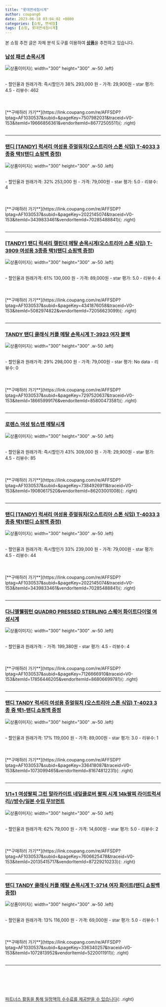 ```yaml
---
title: "롯데면세점시계"
author: coupang6
date: 2023-06-18 03:04:02 +0800
categories: [쇼핑, 면세점]
tags: [쇼핑, 롯데면세점시계]
---
```


본 쇼핑 추천 글은 자체 분석 도구를 이용하여 [**상품**](https://link.coupang.com/a/bao1ui)을 추천하고 있습니다.

### [남성 패션 손목시계](https://link.coupang.com/re/AFFSDP?lptag=AF1030537&subid=&pageKey=7507982031&traceid=V0-153&itemId=19666856361&vendorItemId=86772505511)

![상품이미지](https://thumbnail6.coupangcdn.com/thumbnails/remote/230x230ex/image/vendor_inventory/a299/654e1ed789577e544e68129486e4100ca21ea4e8c9d12be05400133bdba3.jpg){: width="300" height="300" .w-50 .left}


<br>
- 할인율과 원래가격: 즉시할인가 38%  293,000   원
- 가격: 29,900원
- star 평가: 4.5
- 리뷰수: 462
<br>
<br>
<br>
<br>
[**구매하러 가기**](https://link.coupang.com/re/AFFSDP?lptag=AF1030537&subid=&pageKey=7507982031&traceid=V0-153&itemId=19666856361&vendorItemId=86772505511){: .right}
<br>
<br>

---

### [탠디 [TANDY] 럭셔리 여성용 쥬얼워치(오스트리아 스톤 식입) T-4033 3종중 택1(탠디 쇼핑백 증정)](https://link.coupang.com/re/AFFSDP?lptag=AF1030537&subid=&pageKey=2022145074&traceid=V0-153&itemId=3439833461&vendorItemId=70285488841)

![상품이미지](https://thumbnail9.coupangcdn.com/thumbnails/remote/230x230ex/image/vendor_inventory/7ed6/953260c3bfc11adc36f2e27b7d9d83c8340130939d5601819831c8fe2ce3.jpg){: width="300" height="300" .w-50 .left}


<br>
- 할인율과 원래가격: 32%  253,000   원
- 가격: 79,000원
- star 평가: 5.0
- 리뷰수: 4
<br>
<br>
<br>
<br>
[**구매하러 가기**](https://link.coupang.com/re/AFFSDP?lptag=AF1030537&subid=&pageKey=2022145074&traceid=V0-153&itemId=3439833461&vendorItemId=70285488841){: .right}
<br>
<br>

---

### [[TANDY] 탠디 럭셔리 캘린더 메탈 손목시계(오스트리아 스톤 식입) T-3909 여성용 3종중 택1(탠디 쇼핑백 증정)](https://link.coupang.com/re/AFFSDP?lptag=AF1030537&subid=&pageKey=4341876058&traceid=V0-153&itemId=5082974822&vendorItemId=72056623099)

![상품이미지](https://thumbnail10.coupangcdn.com/thumbnails/remote/230x230ex/image/vendor_inventory/0c37/d587413ae877916c86cf7f82734a76a2353d1df87cb54f7db7be01eb50ab.jpg){: width="300" height="300" .w-50 .left}


<br>
- 할인율과 원래가격: 61%  130,000   원
- 가격: 89,000원
- star 평가: 5.0
- 리뷰수: 4
<br>
<br>
<br>
<br>
[**구매하러 가기**](https://link.coupang.com/re/AFFSDP?lptag=AF1030537&subid=&pageKey=4341876058&traceid=V0-153&itemId=5082974822&vendorItemId=72056623099){: .right}
<br>
<br>

---

### [TANDY 탠디 클래식 커플 메탈 손목시계 T-3923 여자 블랙](https://link.coupang.com/re/AFFSDP?lptag=AF1030537&subid=&pageKey=7297520637&traceid=V0-153&itemId=18665999176&vendorItemId=85800473581)

![상품이미지](https://thumbnail6.coupangcdn.com/thumbnails/remote/230x230ex/image/vendor_inventory/5890/5c7b9f8a1b651ca808360a5a632d95339b4fa8ae181edd09e6db6189e338.jpg){: width="300" height="300" .w-50 .left}


<br>
- 할인율과 원래가격: 29%  298,000   원
- 가격: 79,000원
- star 평가: No data
- 리뷰수: 0
<br>
<br>
<br>
<br>
[**구매하러 가기**](https://link.coupang.com/re/AFFSDP?lptag=AF1030537&subid=&pageKey=7297520637&traceid=V0-153&itemId=18665999176&vendorItemId=85800473581){: .right}
<br>
<br>

---

### [로렌스 여성 텅스텐 메탈시계](https://link.coupang.com/re/AFFSDP?lptag=AF1030537&subid=&pageKey=7384926911&traceid=V0-153&itemId=19080617520&vendorItemId=86203001008)

![상품이미지](https://thumbnail8.coupangcdn.com/thumbnails/remote/230x230ex/image/vendor_inventory/689d/d3a60805e7725296cdfae271bb35902fa44e8f018c7a827e933e214f4485.png){: width="300" height="300" .w-50 .left}


<br>
- 할인율과 원래가격: 즉시할인가 43%  309,000   원
- 가격: 29,900원
- star 평가: 4.5
- 리뷰수: 85
<br>
<br>
<br>
<br>
[**구매하러 가기**](https://link.coupang.com/re/AFFSDP?lptag=AF1030537&subid=&pageKey=7384926911&traceid=V0-153&itemId=19080617520&vendorItemId=86203001008){: .right}
<br>
<br>

---

### [탠디 [TANDY] 럭셔리 여성용 쥬얼워치(오스트리아 스톤 식입) T-4033 3종중 택1(탠디 쇼핑백 증정)](https://link.coupang.com/re/AFFSDP?lptag=AF1030537&subid=&pageKey=2022145074&traceid=V0-153&itemId=3439833461&vendorItemId=70285488841)

![상품이미지](https://thumbnail9.coupangcdn.com/thumbnails/remote/230x230ex/image/vendor_inventory/7ed6/953260c3bfc11adc36f2e27b7d9d83c8340130939d5601819831c8fe2ce3.jpg){: width="300" height="300" .w-50 .left}


<br>
- 할인율과 원래가격: 즉시할인가 33%  239,000   원
- 가격: 79,000원
- star 평가: 4.5
- 리뷰수: 44
<br>
<br>
<br>
<br>
[**구매하러 가기**](https://link.coupang.com/re/AFFSDP?lptag=AF1030537&subid=&pageKey=2022145074&traceid=V0-153&itemId=3439833461&vendorItemId=70285488841){: .right}
<br>
<br>

---

### [다니엘웰링턴 QUADRO PRESSED STERLING 스퀘어 화이트다이얼 여성시계](https://link.coupang.com/re/AFFSDP?lptag=AF1030537&subid=&pageKey=7126666910&traceid=V0-153&itemId=17856446205&vendorItemId=86806699781)

![상품이미지](https://thumbnail6.coupangcdn.com/thumbnails/remote/230x230ex/image/retail/images/2023/08/07/12/2/ba7da162-2b9c-4ad8-86e0-16f7f839c3d3.jpg){: width="300" height="300" .w-50 .left}


<br>
- 할인율과 원래가격: 
- 가격: 199,380원
- star 평가: 4.5
- 리뷰수: 4
<br>
<br>
<br>
<br>
[**구매하러 가기**](https://link.coupang.com/re/AFFSDP?lptag=AF1030537&subid=&pageKey=7126666910&traceid=V0-153&itemId=17856446205&vendorItemId=86806699781){: .right}
<br>
<br>

---

### [탠디 TANDY 럭셔리 여성용 쥬얼워치 (오스트리아 스톤 식입) T-4023 3종 중 택1-탠디 쇼핑백 증정](https://link.coupang.com/re/AFFSDP?lptag=AF1030537&subid=&pageKey=336418087&traceid=V0-153&itemId=1073099465&vendorItemId=81674812231)

![상품이미지](https://thumbnail10.coupangcdn.com/thumbnails/remote/230x230ex/image/vendor_inventory/16c8/6f7bee0d04522bcbfb65f76faf5b6feca54ccab5abc697468489d5036099.jpg){: width="300" height="300" .w-50 .left}


<br>
- 할인율과 원래가격: 17%  119,000   원
- 가격: 89,000원
- star 평가: 3.0
- 리뷰수: 1
<br>
<br>
<br>
<br>
[**구매하러 가기**](https://link.coupang.com/re/AFFSDP?lptag=AF1030537&subid=&pageKey=336418087&traceid=V0-153&itemId=1073099465&vendorItemId=81674812231){: .right}
<br>
<br>

---

### [1/1+1 여성팔찌 그린 말라카이트 네잎클로버 팔찌 시계 14k팔찌 라이트럭셔리//방수/일본 수입 무브먼트](https://link.coupang.com/re/AFFSDP?lptag=AF1030537&subid=&pageKey=7606625478&traceid=V0-153&itemId=20135415717&vendorItemId=87229210233)

![상품이미지](https://thumbnail10.coupangcdn.com/thumbnails/remote/230x230ex/image/vendor_inventory/7bc1/ae424ee9c9abf79c53a70fbe3b0394069f5261498f4839a84d03415254ac.jpg){: width="300" height="300" .w-50 .left}


<br>
- 할인율과 원래가격: 62%  79,000   원
- 가격: 14,600원
- star 평가: 5.0
- 리뷰수: 2
<br>
<br>
<br>
<br>
[**구매하러 가기**](https://link.coupang.com/re/AFFSDP?lptag=AF1030537&subid=&pageKey=7606625478&traceid=V0-153&itemId=20135415717&vendorItemId=87229210233){: .right}
<br>
<br>

---

### [탠디 TANDY 클래식 커플 메탈 손목시계 T-3714 여자 화이트(탠디 쇼핑백 증정)](https://link.coupang.com/re/AFFSDP?lptag=AF1030537&subid=&pageKey=336340257&traceid=V0-153&itemId=1072813952&vendorItemId=5220011911)

![상품이미지](https://thumbnail10.coupangcdn.com/thumbnails/remote/230x230ex/image/vendor_inventory/0995/4b6e260b60c1776c977ca84efc48031b7c6fbf810302aa68de771e89cf01.jpg){: width="300" height="300" .w-50 .left}


<br>
- 할인율과 원래가격: 13%  116,000   원
- 가격: 69,000원
- star 평가: 5.0
- 리뷰수: 1
<br>
<br>
<br>
<br>
[**구매하러 가기**](https://link.coupang.com/re/AFFSDP?lptag=AF1030537&subid=&pageKey=336340257&traceid=V0-153&itemId=1072813952&vendorItemId=5220011911){: .right}
<br>
<br>

---
<br><br><br><br><br> [파트너스 활동을 통해 일정액의 수수료를 제공받을 수 있습니다](https://link.coupang.com/a/bao1ui){: .right}